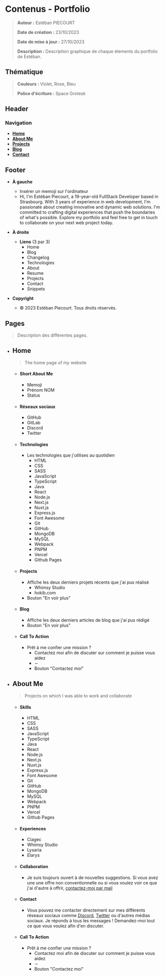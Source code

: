 # Contenus - Portfolio
>  **Auteur :** Estéban PIECOURT
>
> **Date de création :** 23/10/2023
>
> **Date de mise à jour :** 27/10/2023
>
> **Description :** Description graphique de chaque élements du portfolio de Estéban.



## Thématique

> **Couleurs :** Violet, Rose, Bleu
>
> **Police d'écriture :** Space Grotesk



## Header
### Navigation
- **[Home](#home)**
- **[About Me](#about-me)**
- **[Projects](#projects)**
- **[Blog](#blog)**
- **[Contact](#contact)**

## Footer

- **À gauche** 
  - Insérer un memoji sur l'ordinateur
  - Hi, I'm Estéban Piecourt, a 19-year-old FullStack Developer based in Strasbourg. With 3 years of experience in web development, I'm passionate about creating innovative and dynamic web solutions. I'm committed to crafting digital experiences that push the boundaries of what's possible. Explore my portfolio and feel free to get in touch to collaborate on your next web project today.

- **À droite**
  - **Liens** (3 par 3)
    - Home
    - Blog
    - Changelog
    - Technologies
    - About
    - Resume
    - Projects
    - Contact
    - Snippets
- **Copyright**
  - © 2023 Estéban Piecourt. Tous droits réservés.



## Pages

> Description des différentes pages.



- ## Home

  > The home page of my website

  - #### Short About Me

    - Memoji
    - Prénom NOM
    - Status

  - #### Réseaux sociaux

    - GitHub
    - GitLab
    - Discord
    - Twitter

  - #### Technologies

    - Les technologies que j'utilises au quotidien
      - HTML
      - CSS
      - SASS
      - JavaScript
      - TypeScript
      - Java
      - React
      - Node.js
      - Next.js
      - Nuxt.js
      - Express.js
      - Font Awesome
      - Git
      - GitHub
      - MongoDB
      - MySQL
      - Webpack
      - PNPM
      - Vercel
      - Github Pages

  - #### Projects

    - Affiche les deux derniers projets récents que j'ai pus réalisé
      - Whimsy Studio
      - hokib.com
    - Bouton "En voir plus"

  - #### Blog

    - Affiche les deux derniers articles de blog que j'ai pus rédigé
    - Bouton "En voir plus"

  - #### Call To Action

    - Prêt à me confier une mission ?
      - Contactez moi afin de discuter sur comment je puisse vous aidez
      - ∼
      - Bouton "Contactez moi"

  

- ## About Me

  > Projects on which I was able to work and collaborate

  - #### Skills

    - HTML
    - CSS
    - SASS
    - JavaScript
    - TypeScript
    - Java
    - React
    - Node.js
    - Next.js
    - Nuxt.js
    - Express.js
    - Font Awesome
    - Git
    - GitHub
    - MongoDB
    - MySQL
    - Webpack
    - PNPM
    - Vercel
    - Github Pages

  - #### Experiences

    - Ciagec
    - Whimsy Studio
    - Lysaria
    - Elarys

  - #### Collaboration

    - Je suis toujours ouvert à de nouvelles suggestions. Si vous avez une une offre non conventionnelle ou si vous voulez voir ce que j'ai d'autre à offrir, [contactez-moi par mail](mailto:esteban.piecourt@gmail.com)

  - #### Contact

    - Vous pouvez me contacter directement sur mes différents réseaux sociaux comme [Discord](https://discord.com/users/estxbxn),  [Twitter](https://twitter.com/estxbxn__)  ou d'autres médias sociaux. Je réponds à tous les messages ! Demandez-moi tout ce que vous voulez afin d'en discuter.

  - #### Call To Action

    - Prêt à me confier une mission ?
      - Contactez moi afin de discuter sur comment je puisse vous aidez
      - ∼
      - Bouton "Contactez moi"
